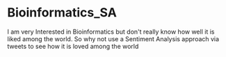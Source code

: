 # Bioinformatics_SA
I am very Interested in Bioinformatics but don't really know how well it is liked among the world. So why not use a Sentiment Analysis approach via tweets to see how it is loved among the world
